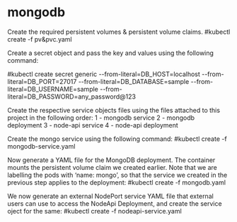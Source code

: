 # mongodb
Create the required persistent volumes & persistent volume claims.
#kubectl create -f pv&pvc.yaml

Create a secret object and pass the key and values using the following command:

 #kubectl create secret generic --from-literal=DB_HOST=localhost --from-literal=DB_PORT=27017 --from-literal=DB_DATABASE=sample --from-literal=DB_USERNAME=sample --from-literal=DB_PASSWORD=any_password@123

Create the respective service objects files using the files attached to this project in the following order:
1 - mongodb service
2 - mongodb deployment
3 - node-api service
4 - node-api deployment

Create the mongo service using the following command:
 #kubectl create -f mongodb-service.yaml
 
Now generate a YAML file for the MongoDB deployment. The container mounts the persistent volume claim we created earlier. Note that we are labelling the pods with ‘name: mongo’, so that the service we created in the previous step applies to the deployment:
 #kubectl create -f mongodb.yaml
 
We now generate an external NodePort service YAML file that external users can use to access the NodeApi Deployment, and create the service oject for the same:
 #kubectl create -f nodeapi-service.yaml
 


